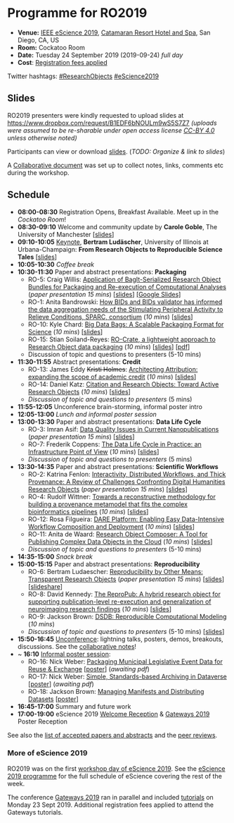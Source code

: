# Programme for RO2019

* **Venue:** [IEEE eScience 2019](https://escience2019.sdsc.edu/workshops), [Catamaran Resort Hotel and Spa](https://escience2019.sdsc.edu/venue), San Diego, CA, US
* **Room:** Cockatoo Room
* **Date:** Tuesday 24 September 2019 (2019-09-24) _full day_
* **Cost**: [Registration fees applied](https://escience2019.sdsc.edu/registration)

Twitter hashtags: [#ResearchObjects](https://twitter.com/hashtag/ResearchObjects?f=live) [#eScience2019](https://twitter.com/hashtag/eScience2019?f=live) 

## Slides

RO2019 presenters were kindly requested to upload slides at <https://www.dropbox.com/request/B1EDF6bNOULm9wS5S7Z7>
_(uploads were assumed to be re-sharable under open access license [CC-BY 4.0](https://creativecommons.org/licenses/by/4.0/) unless otherwise noted)_

Participants can view or download [slides](https://www.dropbox.com/sh/ac1wecv9e08xsvn/AAAeE8p9vDJ_v9EjvSzCnfO-a?dl=0). (_TODO: Organize & link to slides_)

A [Collaborative document](https://s.apache.org/ro2019) was set up to collect notes, links, comments etc during the workshop.

## Schedule

* **08:00-08:30** Registration Opens, Breakfast Available. Meet up in the _Cockatoo Room_!
* **08:30-09:10** Welcome and community update by **Carole Goble**, The University of Manchester [[slides](https://www.dropbox.com/sh/ac1wecv9e08xsvn/AAAw6hPcxhXJlL041U-_OFJRa/00-welcome?dl=0&preview=Carole+Goble+-+RO2019-GOBLE.pptx&subfolder_nav_tracking=1)]
* **09:10-10:05** [Keynote](./#keynote-speaker), **Bertram Ludäscher**, University of Illinois at Urbana-Champaign: **From Research Objects to Reproducible Science Tales** [[slides](https://www.dropbox.com/sh/ac1wecv9e08xsvn/AACNpWQKrj9TTuYOoTaEcMZLa/01-keynote?dl=0&preview=Lud%C3%A4scher-From-RO-to-Reproducible-Science-Tales.pptx&subfolder_nav_tracking=1)]
* **10:05-10:30** _Coffee break_
* **10:30-11:30** Paper and abstract presentations: **Packaging**
  * RO-5: Craig Willis: [Application of BagIt-Serialized Research Object Bundles for Packaging and Re-execution of Computational Analyses](https://doi.org/10.5281/zenodo.3268965) (_paper presentation 15 mins_) [[slides](https://www.dropbox.com/sh/ac1wecv9e08xsvn/AACqYAJIzHh0hCajQOqUiwm6a/02-packaging?dl=0&preview=RO-5-Craig+Willis+-+RO-5-willis-wholetale.pdf&subfolder_nav_tracking=1)] [[Google Slides]](https://docs.google.com/presentation/d/1SK6hwlapoQUxNqCXe6SaBazHB8c8pCbudPZnFyFZubs/edit?usp=sharing)
  * RO-1: Anita Bandrowski: [How BIDs and BIDs validator has informed the data aggregation needs of the Stimulating Peripheral Activity to Relieve Conditions, SPARC, consortium](https://doi.org/10.5281/zenodo.3265460) (_10 mins_) [[slides](https://docs.google.com/presentation/d/1b3_08kVpY5QqkR10nKLD3AqdNq7glvWumzTnf4kXwNE/edit?usp=drivesdk)]
  * RO-10: Kyle Chard: [Big Data Bags: A Scalable Packaging Format for Science](https://doi.org/10.5281/zenodo.3338724) (_10 mins_) [[slides](https://www.dropbox.com/sh/ac1wecv9e08xsvn/AACqYAJIzHh0hCajQOqUiwm6a/02-packaging?dl=0&preview=RO-10-Kyle+Chard+-+BDBag.pdf&subfolder_nav_tracking=1)]
  * RO-15: Stian Soiland-Reyes: [RO-Crate, a lightweight approach to Research Object data packaging](https://doi.org/10.5281/zenodo.3337882) (_10 mins_) [[slides](http://slides.com/soilandreyes/2019-09-24-ro-crate)] [[pdf](https://www.dropbox.com/sh/ac1wecv9e08xsvn/AACqYAJIzHh0hCajQOqUiwm6a/02-packaging?dl=0&preview=RO-15-Soiland-Reyes--ro-crate.pdf&subfolder_nav_tracking=1)]
  * Discussion of topic and questions to presenters (5-10 mins)
* **11:30-11:55** Abstract presentations: **Credit**
  * RO-13: James Eddy ~~Kristi Holmes~~: [Architecting Attribution: expanding the scope of academic credit](https://doi.org/10.5281/zenodo.3334688) (_10 mins_) [[slides](https://www.dropbox.com/sh/ac1wecv9e08xsvn/AADRWwWmQMz2DM5GKiRxtqt8a/03-credit?dl=0&preview=RO-13-James+Eddy+-+Architecting+Attribution.pdf&subfolder_nav_tracking=1)]
  * RO-14: Daniel Katz: [Citation and Research Objects: Toward Active Research Objects](https://doi.org/10.5281/zenodo.3336147) (_10 mins_) [[slides](https://www.dropbox.com/sh/ac1wecv9e08xsvn/AADRWwWmQMz2DM5GKiRxtqt8a/03-credit?dl=0&preview=RO-14-Daniel+S+Katz+-+Citing+ROs.pdf&subfolder_nav_tracking=1)]
  * _Discussion of topic and questions to presenters_ (5 mins)  
* **11:55-12:05** Unconference brain-storming, informal poster intro
* **12:05-13:00** _Lunch and informal poster session_
* **13:00-13:30** Paper and abstract presentations: **Data Life Cycle**
  * RO-3: Imran Asif: [Data Quality Issues in Current Nanopublications](https://doi.org/10.5281/zenodo.3268903) (_paper presentation 15 mins_) [[slides](https://www.dropbox.com/sh/ac1wecv9e08xsvn/AACgB_rJRU880hbBHZQ51b7_a/04-data_life_cycle?dl=0&preview=RO-3-Imran+Asif+-+Nanopublications.pptx&subfolder_nav_tracking=1)]
  * RO-7: Frederik Coppens: [The Data Life Cycle in Practice: an Infrastructure Point of View](https://doi.org/10.5281/zenodo.3270823) (_10 mins_) [[slides](https://frederikcoppens.github.io/slidedecks/ELIXIR_Belgium_rocrate_20190924/)]
  * _Discussion of topic and questions to presenters_ (5 mins)
* **13:30-14:35** Paper and abstract presentations: **Scientific Workflows**
  * RO-2: Katrina Fenlon: [Interactivity, Distributed Workflows, and Thick Provenance: A Review of Challenges Confronting Digital Humanities Research Objects](https://doi.org/10.5281/zenodo.3268808) (_paper presentation 15 mins_) [[slides]](https://www.dropbox.com/sh/ac1wecv9e08xsvn/AABKVXaf42NetrJYZpwsqmnZa/05-scientific_workflows?dl=0&preview=RO-2-Katrina+Fenlon+-+Digital+Humanities+ROs.pptx&subfolder_nav_tracking=1)
  * RO-4: Rudolf Wittner: [Towards a reconstructive methodology for building a provenance metamodel that fits the complex bioinformatics pipelines](https://doi.org/10.5281/zenodo.3362411) (_10 mins_) [[slides](https://www.dropbox.com/sh/ac1wecv9e08xsvn/AABKVXaf42NetrJYZpwsqmnZa/05-scientific_workflows?dl=0&preview=RO-4+Rudolf+Wittner+-+Wittner+-+Towards+a+reconstructive+methodology+for+building+a+provenance.pptx&subfolder_nav_tracking=1)]
  * RO-12: Rosa Filgueira: [DARE Platform: Enabling Easy Data-Intensive Workflow Composition and Deployment](https://doi.org/10.5281/zenodo.3357805) (_10 mins_) [[slides](https://www.dropbox.com/sh/ac1wecv9e08xsvn/AABKVXaf42NetrJYZpwsqmnZa/05-scientific_workflows?dl=0&preview=RO-12-Rosa+Filgueira+-+DARE.pptx&subfolder_nav_tracking=1)]
  * RO-11: Anita de Waard: [Research Object Composer: A Tool for Publishing Complex Data Objects in the Cloud](https://doi.org/10.5281/zenodo.3382262) (_10 mins_) [[slides](https://www.dropbox.com/sh/ac1wecv9e08xsvn/AABKVXaf42NetrJYZpwsqmnZa/05-scientific_workflows?dl=0&preview=RO-11-Anita+de+Waard+-+Research+Object+Composer.pptx&subfolder_nav_tracking=1)]
  * _Discussion of topic and questions to presenters_ (5-10 mins)
* **14:35-15:00** _Snack break_
* **15:00-15:15** Paper and abstract presentations: **Reproducibility**
  * RO-6: Bertram Ludaescher: [Reproducibility by Other Means: Transparent Research Objects](https://doi.org/10.5281/zenodo.3270559) (_paper presentation 15 mins_) [[slides](https://www.dropbox.com/sh/ac1wecv9e08xsvn/AABoOLCPrm_2RX_rRTwLfYLra/06-reproducibility?dl=0&preview=RO-6-Bertram+Ludaescher+-+Reproducibility_by_other_means_presentation.pptx&subfolder_nav_tracking=1)] [[slideshare](https://www.slideshare.net/mobile/TimothyMcPhillips/reproducibility-by-other-means-transparent-research-objects)] 
  * RO-8: David Kennedy: [The ReproPub: A hybrid research object for supporting publication-level re-execution and generalization of neuroimaging research findings](https://doi.org/10.5281/zenodo.3336608) (_10 mins_) [[slides](https://www.dropbox.com/sh/ac1wecv9e08xsvn/AABoOLCPrm_2RX_rRTwLfYLra/06-reproducibility?dl=0&preview=RO-8-David+Kennedy+-+The+ReproPub.pptx&subfolder_nav_tracking=1)]
  * RO-9: Jackson Brown: [DSDB: Reproducible Computational Modeling](https://doi.org/10.5281/zenodo.3337374) (_10 mins_)
  * _Discussion of topic and questions to presenters_ (5-10 mins) [[slides](https://www.dropbox.com/sh/ac1wecv9e08xsvn/AABoOLCPrm_2RX_rRTwLfYLra/06-reproducibility?dl=0&preview=RO-9-Jackson+Brown+-+DSDB.pptx&subfolder_nav_tracking=1)]
* **15:50-16:45** [Unconference](https://s.apache.org/ro2019): lightning talks, posters, demos, breakouts, discussions. See the [collaborative notes](https://s.apache.org/ro2019)!
* ~ **16:10** [Informal poster session](https://twitter.com/soilandreyes/status/1176635559650840576):
  * RO-16: Nick Weber: [Packaging Municipal Legislative Event Data for Reuse & Exchange](https://doi.org/10.5281/zenodo.3380592) [[poster](https://twitter.com/soilandreyes/status/1176635559650840576/photo/1)] (_awaiting pdf_)
  * RO-17: Nick Weber: [Simple, Standards-based Archiving in Dataverse](https://doi.org/10.5281/zenodo.3384296) [[poster](https://twitter.com/soilandreyes/status/1176636427339087872/photo/1)] (_awaiting pdf_)  
  * RO-18: Jackson Brown: [Managing Manifests and Distributing Datasets](https://doi.org/10.5281/zenodo.3384296) [[poster](https://www.dropbox.com/sh/ac1wecv9e08xsvn/AADvWuhbNu6BqUntGga6BkaVa/07-unconference_and_lightning_talks?dl=0&preview=RO-18-POSTER-Jackson+Brown+-+RO2019-Quilt3Distribute.pdf&subfolder_nav_tracking=1)]
* **16:45-17:00** Summary and future work
* **17:00-19:00** eScience 2019 [Welcome Reception](https://escience2019.sdsc.edu/program) & [Gateways 2019](https://sciencegateways.org/web/gateways2019/) Poster Reception


See also the [list of accepted papers and abstracts](/ro2019/proceedings) and the [peer reviews](reviews).

### More of eScience 2019

RO2019 was on the first [workshop day of eScience 2019](https://escience2019.sdsc.edu/workshops). See the [eScience 2019 programme](https://escience2019.sdsc.edu/program) for the full schedule of eScience covering the rest of the week.

The conference [Gateways 2019](https://sciencegateways.org/web/gateways2019/) ran in parallel and included [tutorials](https://sciencegateways.org/web/gateways2019/program/schedule) on Monday 23 Sept 2019. Additional registration fees applied to attend the Gateways tutorials.



